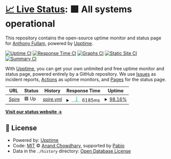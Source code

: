 # [📈 Live Status](https://demo.upptime.js.org): <!--live status--> **🟩 All systems operational**

This repository contains the open-source uptime monitor and status page for [Anthony Fullam](https://demo.upptime.js.org), powered by [Upptime](https://github.com/upptime/upptime).

[![Uptime CI](https://github.com/fullama/upptime/workflows/Uptime%20CI/badge.svg)](https://github.com/fullama/upptime/actions?query=workflow%3A%22Uptime+CI%22)
[![Response Time CI](https://github.com/fullama/upptime/workflows/Response%20Time%20CI/badge.svg)](https://github.com/fullama/upptime/actions?query=workflow%3A%22Response+Time+CI%22)
[![Graphs CI](https://github.com/fullama/upptime/workflows/Graphs%20CI/badge.svg)](https://github.com/fullama/upptime/actions?query=workflow%3A%22Graphs+CI%22)
[![Static Site CI](https://github.com/fullama/upptime/workflows/Static%20Site%20CI/badge.svg)](https://github.com/fullama/upptime/actions?query=workflow%3A%22Static+Site+CI%22)
[![Summary CI](https://github.com/fullama/upptime/workflows/Summary%20CI/badge.svg)](https://github.com/fullama/upptime/actions?query=workflow%3A%22Summary+CI%22)

With [Upptime](https://upptime.js.org), you can get your own unlimited and free uptime monitor and status page, powered entirely by a GitHub repository. We use [Issues](https://github.com/fullama/upptime/issues) as incident reports, [Actions](https://github.com/fullama/upptime/actions) as uptime monitors, and [Pages](https://demo.upptime.js.org) for the status page.

<!--start: status pages-->
<!-- This summary is generated by Upptime (https://github.com/upptime/upptime) -->
<!-- Do not edit this manually, your changes will be overwritten -->
<!-- prettier-ignore -->
| URL | Status | History | Response Time | Uptime |
| --- | ------ | ------- | ------------- | ------ |
| <img alt="" src="https://icons.duckduckgo.com/ip3/spire.embl.de.ico" height="13"> [Spire](https://spire.embl.de) | 🟩 Up | [spire.yml](https://github.com/fullama/upptime/commits/HEAD/history/spire.yml) | <details><summary><img alt="Response time graph" src="./graphs/spire/response-time-week.png" height="20"> 6185ms</summary><br><a href="https://fullama.github.io/upptime/history/spire"><img alt="Response time 2760" src="https://img.shields.io/endpoint?url=https%3A%2F%2Fraw.githubusercontent.com%2Ffullama%2Fupptime%2FHEAD%2Fapi%2Fspire%2Fresponse-time.json"></a><br><a href="https://fullama.github.io/upptime/history/spire"><img alt="24-hour response time 10755" src="https://img.shields.io/endpoint?url=https%3A%2F%2Fraw.githubusercontent.com%2Ffullama%2Fupptime%2FHEAD%2Fapi%2Fspire%2Fresponse-time-day.json"></a><br><a href="https://fullama.github.io/upptime/history/spire"><img alt="7-day response time 6185" src="https://img.shields.io/endpoint?url=https%3A%2F%2Fraw.githubusercontent.com%2Ffullama%2Fupptime%2FHEAD%2Fapi%2Fspire%2Fresponse-time-week.json"></a><br><a href="https://fullama.github.io/upptime/history/spire"><img alt="30-day response time 3071" src="https://img.shields.io/endpoint?url=https%3A%2F%2Fraw.githubusercontent.com%2Ffullama%2Fupptime%2FHEAD%2Fapi%2Fspire%2Fresponse-time-month.json"></a><br><a href="https://fullama.github.io/upptime/history/spire"><img alt="1-year response time 3015" src="https://img.shields.io/endpoint?url=https%3A%2F%2Fraw.githubusercontent.com%2Ffullama%2Fupptime%2FHEAD%2Fapi%2Fspire%2Fresponse-time-year.json"></a></details> | <details><summary><a href="https://fullama.github.io/upptime/history/spire">98.16%</a></summary><a href="https://fullama.github.io/upptime/history/spire"><img alt="All-time uptime 99.05%" src="https://img.shields.io/endpoint?url=https%3A%2F%2Fraw.githubusercontent.com%2Ffullama%2Fupptime%2FHEAD%2Fapi%2Fspire%2Fuptime.json"></a><br><a href="https://fullama.github.io/upptime/history/spire"><img alt="24-hour uptime 91.97%" src="https://img.shields.io/endpoint?url=https%3A%2F%2Fraw.githubusercontent.com%2Ffullama%2Fupptime%2FHEAD%2Fapi%2Fspire%2Fuptime-day.json"></a><br><a href="https://fullama.github.io/upptime/history/spire"><img alt="7-day uptime 98.16%" src="https://img.shields.io/endpoint?url=https%3A%2F%2Fraw.githubusercontent.com%2Ffullama%2Fupptime%2FHEAD%2Fapi%2Fspire%2Fuptime-week.json"></a><br><a href="https://fullama.github.io/upptime/history/spire"><img alt="30-day uptime 99.49%" src="https://img.shields.io/endpoint?url=https%3A%2F%2Fraw.githubusercontent.com%2Ffullama%2Fupptime%2FHEAD%2Fapi%2Fspire%2Fuptime-month.json"></a><br><a href="https://fullama.github.io/upptime/history/spire"><img alt="1-year uptime 98.61%" src="https://img.shields.io/endpoint?url=https%3A%2F%2Fraw.githubusercontent.com%2Ffullama%2Fupptime%2FHEAD%2Fapi%2Fspire%2Fuptime-year.json"></a></details>

<!--end: status pages-->

[**Visit our status website →**](https://demo.upptime.js.org)

## 📄 License

- Powered by: [Upptime](https://github.com/upptime/upptime)
- Code: [MIT](./LICENSE) © [Anand Chowdhary](https://anandchowdhary.com), supported by [Pabio](https://pabio.com)
- Data in the `./history` directory: [Open Database License](https://opendatacommons.org/licenses/odbl/1-0/)
